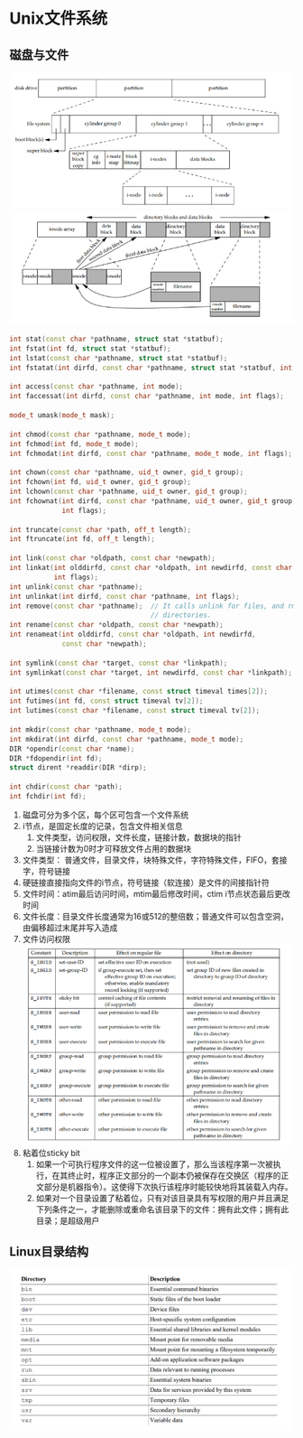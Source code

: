 # Unix文件系统

## 磁盘与文件

![Overview](./imgs/fileoverview.jpg)
![Overview](./imgs/fileoverview2.jpg)

```cpp
int stat(const char *pathname, struct stat *statbuf);
int fstat(int fd, struct stat *statbuf);
int lstat(const char *pathname, struct stat *statbuf);
int fstatat(int dirfd, const char *pathname, struct stat *statbuf, int flags);

int access(const char *pathname, int mode);
int faccessat(int dirfd, const char *pathname, int mode, int flags);

mode_t umask(mode_t mask);

int chmod(const char *pathname, mode_t mode);
int fchmod(int fd, mode_t mode);
int fchmodat(int dirfd, const char *pathname, mode_t mode, int flags);

int chown(const char *pathname, uid_t owner, gid_t group);
int fchown(int fd, uid_t owner, gid_t group);
int lchown(const char *pathname, uid_t owner, gid_t group);
int fchownat(int dirfd, const char *pathname, uid_t owner, gid_t group,
             int flags);

int truncate(const char *path, off_t length);
int ftruncate(int fd, off_t length);

int link(const char *oldpath, const char *newpath);
int linkat(int olddirfd, const char *oldpath, int newdirfd, const char *newpath,
           int flags);
int unlink(const char *pathname);
int unlinkat(int dirfd, const char *pathname, int flags);
int remove(const char *pathname);  // It calls unlink for files, and rmdir for
                                   // directories.
int rename(const char *oldpath, const char *newpath);
int renameat(int olddirfd, const char *oldpath, int newdirfd,
             const char *newpath);

int symlink(const char *target, const char *linkpath);
int symlinkat(const char *target, int newdirfd, const char *linkpath);

int utimes(const char *filename, const struct timeval times[2]);
int futimes(int fd, const struct timeval tv[2]);
int lutimes(const char *filename, const struct timeval tv[2]);

int mkdir(const char *pathname, mode_t mode);
int mkdirat(int dirfd, const char *pathname, mode_t mode);
DIR *opendir(const char *name);
DIR *fdopendir(int fd);
struct dirent *readdir(DIR *dirp);

int chdir(const char *path);
int fchdir(int fd);
```

1. 磁盘可分为多个区，每个区可包含一个文件系统
2. i节点，是固定长度的记录，包含文件相关信息
   1. 文件类型，访问权限，文件长度，链接计数，数据块的指针
   2. 当链接计数为0时才可释放文件占用的数据块
3. 文件类型： 普通文件，目录文件，块特殊文件，字符特殊文件，FIFO，套接字，符号链接
4. 硬链接直接指向文件的i节点，符号链接（软连接）是文件的间接指针符
5. 文件时间：atim最后访问时间，mtim最后修改时间，ctim i节点状态最后更改时间
6. 文件长度：目录文件长度通常为16或512的整倍数；普通文件可以包含空洞，由偏移超过末尾并写入造成
7. 文件访问权限
   ![file permission](./imgs/filepermission.jpg)
8. 粘着位sticky bit
   1. 如果一个可执行程序文件的这一位被设置了，那么当该程序第一次被执行，在其终止时，程序正文部分的一个副本仍被保存在交换区（程序的正文部分是机器指令）。这使得下次执行该程序时能较快地将其装载入内存。
   2. 如果对一个目录设置了粘着位，只有对该目录具有写权限的用户并且满足下列条件之一，才能删除或重命名该目录下的文件：拥有此文件；拥有此目录；是超级用户

## Linux目录结构

![Overview](./imgs/filehierarchy.jpg)

